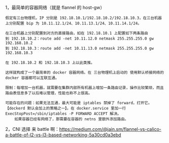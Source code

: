 1，最简单的容器网络（就是 flannel 的 host-gw）

    假定有三台物理机，IP 分别是 192.18.10.1/192.18.10.2/192.18.10.3，在三台机器上分别配置 bip 为 10.11.12.1/24、10.11.13.1/24、10.11.14.1/24。

    在三台机器上分别配置到对方的直接路由，如在 192.18.10.1 上配置如下两条路由
    到 192.18.10.2：route add -net 10.11.12.0 netmask 255.255.255.0 gw 192.168.10.2
    到 192.18.10.3：route add -net 10.11.13.0 netmask 255.255.255.0 gw 192.168.10.3

    在 192.18.10.2 和 192.18.10.3 上以此类推。

    这样就构成了一个最简单的 docker 容器网络。在 三台物理机上启动的 使用默认桥接网络的 docker 容器都可以互联互通。

    限制：每增加一台机器，就需要在集群内部所有机器上增加一条路由记录，操作比较繁琐，而且路由表信息多了以后难以管理，性能也称不上很高。
    
    可能存在的问题：如果无法互通，最大可能是 iptables 禁掉了 forward，打开它。【dockerd 默认会加上的策略之一】。在 docker.service 里加一行 ExecStopPost=/sbin/iptables -P FORWARD ACCEPT 解决。
        如果容器已经有网络了，那需要在容器的 netns 里额外添加路由。

2，CNI 选择
    来 battle 啊：https://medium.com/@jain.sm/flannel-vs-calico-a-battle-of-l2-vs-l3-based-networking-5a30cd0a3ebd
